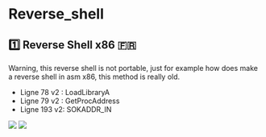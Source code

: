 # Reverse_shell

## :one: Reverse Shell x86 :fr:

Warning, this reverse shell is not portable, just for example how does make a reverse shell in asm x86, this method is really old.


- Ligne 78 v2 : LoadLibraryA
- Ligne 79 v2 : GetProcAddress
- Ligne 193 v2: SOKADDR_IN

<img src="https://zupimages.net/up/18/52/ymk.png">
<img src="https://zupimages.net/up/18/52/3s63.png">
